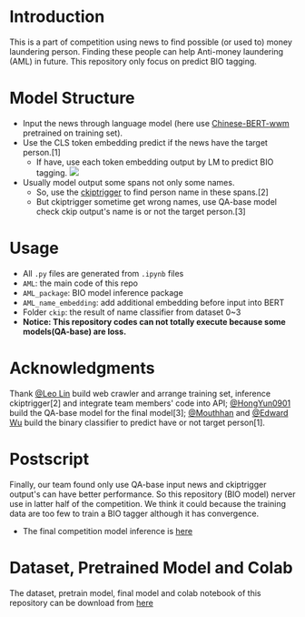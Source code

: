 # Introduction
This is a part of competition using news to find possible (or used to) money laundering person. Finding these people can help Anti-money laundering (AML) in future. This repository only focus on predict BIO tagging.

# Model Structure
* Input the news through language model (here use [Chinese-BERT-wwm](https://github.com/ymcui/Chinese-BERT-wwm) pretrained on training set).
* Use the CLS token embedding predict if the news have the target person.[1]
    * If have, use each token embedding output by LM to predict BIO tagging.
![](https://i.imgur.com/UnGfKFe.jpg)
* Usually model output some spans not only some names.
    * So, use the [ckiptrigger](https://github.com/ckiplab/ckiptagger) to find person name in these spans.[2]
    * But ckiptrigger sometime get wrong names, use QA-base model check ckip output's name is or not the target person.[3]

# Usage
* All `.py` files are generated from `.ipynb` files
* `AML`: the main code of this repo
* `AML_package`: BIO model inference package
* `AML_name_embedding`: add additional embedding before input into BERT
* Folder `ckip`: the result of name classifier from dataset 0~3
* **Notice: This repository codes can not totally execute because some models(QA-base) are loss.**

# Acknowledgments
Thank [@Leo Lin](https://github.com/CoyoteLeo) build web crawler and arrange training set, inference ckiptrigger[2] and integrate team members' code into API; [@HongYun0901
](https://github.com/HongYun0901) build the QA-base model for the final model[3]; [@Mouthhan](https://github.com/Mouthhan) and [@Edward Wu](https://github.com/Marzear) build the binary classifier to predict have or not target person[1].

# Postscript
Finally, our team found only use QA-base input news and ckiptrigger output's can have better performance. So this repository (BIO model) nerver use in latter half of the competition. We think it could because the training data are too few to train a BIO tagger although it has convergence.
* The final competition model inference is [here](https://github.com/CoyoteLeo/T-Brain-2020-Summer-NLP)

# Dataset, Pretrained Model and Colab
The dataset, pretrain model, final model and colab notebook of this repository can be download from [here](https://drive.google.com/drive/folders/1r5kAb6NY0LXU2ldLjWm7V4i8p74xLani?usp=sharing)